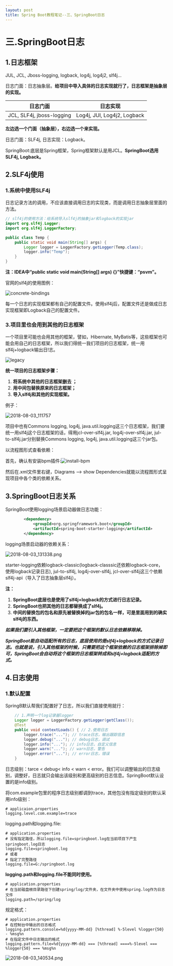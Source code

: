 ```yaml
---
layout: post
title: Spring Boot教程笔记--三、SpringBoot日志
---
```

# 三.SpringBoot日志

## 1.日志框架

JUL, JCL, Jboss-logging, logback, log4j, log4j2, slf4j...

日志门面：日志抽象层。**给项目中导入具体的日志实现就行了，日志框架是抽象层的实现。**

| 日志门面                  | 日志实现                    |
| ------------------------- | --------------------------- |
| JCL, SLF4j, jboss-logging | Log4j, JUl, Log4j2, Logback |

**左边选一个门面（抽象层），右边选一个来实现。**

日志门面：SLF4j, 日志实现：Logback。

SpringBoot:底层是Spring框架，Spring框架默认是用JCL。**SpringBoot选用SLF4j, Logback。**

## 2.SLF4j使用

### 1.系统中使用SLF4j

日志记录方法的调用，不应该直接调用日志的实现类，而是调用日志抽象层里面的方法。

```java
// slf4j的使用方法：给系统导入slf4j的抽象jar和logback的实现jar
import org.slf4j.Logger;
import org.slf4j.LoggerFactory;

public class Temp {
    public static void main(String[] args) {
        Logger logger = LoggerFactory.getLogger(Temp.class);
        logger.info("Temp");
    }
}
```

**注：IDEA中“public static void main(String[] args) {}”快捷键：“psvm”。**

官网的slf4j的使用图例：

![concrete-bindings](/assets/images/spring-boot-develop/concrete-bindings.png)

每一个日志的实现框架都有自己的配置文件。使用slf4j后，配置文件还是做成日志实现框架即Logback自己的配置文件。

### 3.项目里也会用到其他的日志框架

一个项目里可能也会用其他的框架，譬如，Hibernate, MyBatis等，这些框架也可能会用自己的日志框架，所以我们得统一我们项目的日志框架，统一用slf4j+logback输出日!志。

![legacy](/assets/images/spring-boot-develop/legacy.png)

**统一项目的日志框架步骤：**

1. **将系统中其他的日志框架删去 ；**
2. **用中间包替换原来的日志框架；**
3. **导入slf4j和其他的实现框架。**

例子：

![2018-08-03_111757](/assets/images/spring-boot-develop/2018-08-03_111757.png)

项目中也有Commons logging, log4j, java.util.logging这三个日志框架，我们要统一用slf4j这个日志框架的话，得用jcl-over-slf4j.jar, log4j-over-slf4j.jar, jul-to-slf4j.jar分别替换Commons logging, log4j, java.util.logging这三个jar包。

以流程图形式查看依赖：

首先，确认有安装bpm插件:![install-bpm](./images/install-bpm.png)

然后在.xml文件里右键，Diagrams --> show Dependencies就能以流程图形式呈现项目中各个类的依赖关系。

## 3.SpringBoot日志关系

SpringBoot使用logging场景启动器做日志功能：

```xml
		<dependency>
			<groupId>org.springframework.boot</groupId>
			<artifactId>spring-boot-starter-logging</artifactId>
		</dependency>
```

logging场景启动器的依赖关系：

![2018-08-03_131338.png](/assets/images/spring-boot-develop/2018-08-03_131338.png)

starter-logging依赖logback-classic(logback-classsic还依赖logback-core，使用logback记录日志), jul-to-slf4j, log4j-over-slf4j, jcl-over-slf4j这三个依赖slf4j-api（导入了日志抽象层slf4j）。

**注：**

1. **SpringBoot底层也是使用了slf4j+logback的方式进行日志记录。**
2. **SpringBoot也把其他的日志都替换成了slf4j。**
3. **中间的替换包的包名和原先被替换掉的jar包的包名一样，可是里面用到的确实slf4j的东西。**

***如果我们要引入其他框架，一定要把这个框架的默认日志依赖移除掉。***

***SpringBoot能自动适配所有的日志，底层使用的是slf4j+logback的方式记录日志。也就是说，引入其他框架的时候，只需要把这个框架依赖的日志框架排除掉即可，SpringBoot会自动将这个框架的日志框架转成和slf4j+logback适配的方式。***

## 4.日志使用

### 1.默认配置

SpringB默认帮我们配置好了日志，所以我们直接使用就行：

```java
	// 1.声明一个log记录器logger
	Logger logger = LoggerFactory.getLogger(getClass());
	@Test
	public void contextLoads() { // 2.使用日志
		logger.trace("..."); // trace日志，输出跟踪信息
		logger.debug("..."); // debug日志，调试
		logger.info("..."); // info日志，自定义信息
		logger.warn("..."); // warn日志，警告
		logger.error("..."); // error日志，错误
	}
```

日志级别：tarce < debug< info < warn < error。我们可以调整输出的日志级别，调整好，日志就只会输出该级别和更高级别的日志信息。SpringBoot默认设置的是info级别。

将com.example包里的程序日志级别都调到trace，其他包没有指定级别的默认采用info级别：

```properties
# applicaion.properties
logging.level.com.example=trace
```

logging.path和logging.file:

```properties
# application.properties
# 没有指定路径，所以logging.file=springboot.log在当前项目下产生springboot.log日志
logging.file=springboot.log 
# 或者
# 指定了完整路径
logging.file=G:/springboot.log
```

**logging.path和logging.file不能同时使用。**

```properties
# application.properties
# 在当前磁盘根目录路径下创建spring/log/文件夹，在文件夹中使用spring.log作为日志文件
logging.path=/spring/log
```

规定格式：

```properties
# application.properties
# 在控制台中输出的日志格式
logging.pattern.console=%d{yyyy-MM-dd} [%thread] %-5level %logger{50} - %msg%n
# 在指定文件中日志输出的格式
logging.pattern.file=%d{yyyy-MM-dd} === [%thread] ====%-5level === %logger{50} === %msg%n
```

![2018-08-03_140534.png](/assets/images/spring-boot-develop/2018-08-03_140534.png)
